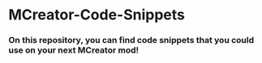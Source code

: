 # MCreator-Code-Snippets 
### On this repository, you can find code snippets that you could use on your next MCreator mod!
